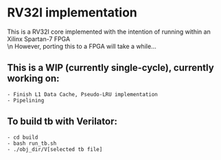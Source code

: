 # RV32I implementation

This is a RV32I core implemented with the intention of running within an Xilinx Spartan-7 FPGA <br />
\n However, porting this to a FPGA will take a while...

## This is a WIP (currently single-cycle), currently working on:
    - Finish L1 Data Cache, Pseudo-LRU implementation
    - Pipelining

## To build tb with Verilator:
    - cd build
    - bash run_tb.sh
    - ./obj_dir/V[selected tb file]